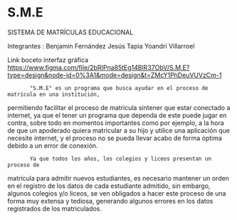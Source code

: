 # S.M.E
SISTEMA DE MATRÍCULAS EDUCACIONAL

Integrantes : Benjamin Fernández
              Jesús Tapia
              Yoandri Villarroel
            
            
Link boceto interfaz gráfica
https://www.figma.com/file/2bRIPna85tEg14BlR37ObV/S.M.E?type=design&node-id=0%3A1&mode=design&t=ZMcY1PhDeuVUVzCm-1


           "S.M.E" es un programa que busca ayudar en el proceso de matrícula en una institución, 
permitiendo facilitar el proceso de matrícula sintener que estar conectado a internet, ya que el 
tener un programa que dependa de este puede jugar en contra, sobre todo en momentos importantes 
como por ejemplo, a la hora de que un apoderado quiera matricular a su hijo y utilice una aplicación 
que necesite internet, y el proceso no se pueda llevar acabo de forma óptima debido a un error de conexión.  
                          
           Ya que todos los años, los colegios y liceos presentan un proceso de
matrícula para admitir nuevos estudiantes,  es necesario mantener un orden en el registro de 
los datos de cada estudiante admitido, sin embargo, algunos colegios y/o liceos, se ven obligados 
a hacer este proceso de una forma muy extensa y tediosa, generando algunos errores en los datos 
registrados de los matriculados. 

                
